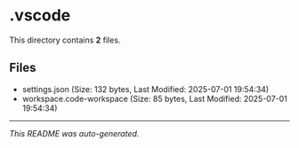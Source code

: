 # .vscode

This directory contains **2** files.

## Files

- settings.json (Size: 132 bytes, Last Modified: 2025-07-01 19:54:34)
- workspace.code-workspace (Size: 85 bytes, Last Modified: 2025-07-01 19:54:34)

---
*This README was auto-generated.*
